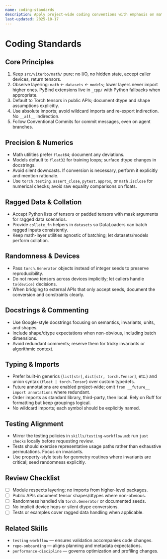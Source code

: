 ```yaml
---
name: coding-standards
description: Apply project-wide coding conventions with emphasis on math purity, Torch usage, and architectural layering.
last-updated: 2025-10-17
---
```


# Coding Standards

## Core Principles

1. Keep `src/viterbo/math/` pure: no I/O, no hidden state, accept caller devices, return tensors.
2. Observe layering: `math` ← `datasets` ← `models`; lower layers never import higher ones. PyBind extensions live in `_cpp/` with Python fallbacks when appropriate.
3. Default to Torch tensors in public APIs; document dtype and shape assumptions explicitly.
4. Use absolute imports; avoid wildcard imports and re-export indirection. No `__all__` indirection.
5. Follow Conventional Commits for commit messages, even on agent branches.

## Precision & Numerics

- Math utilities prefer `float64`; document any deviations.
- Models default to `float32` for training loops; surface dtype changes in docstrings.
- Avoid silent downcasts. If conversion is necessary, perform it explicitly and mention rationale.
- Use `torch.testing.assert_close`, `pytest.approx`, or `math.isclose` for numerical checks; avoid raw equality comparisons on floats.

## Ragged Data & Collation

- Accept Python lists of tensors or padded tensors with mask arguments for ragged data scenarios.
- Provide `collate_fn` helpers in `datasets` so DataLoaders can batch ragged inputs consistently.
- Keep math-layer utilities agnostic of batching; let datasets/models perform collation.

## Randomness & Devices

- Pass `torch.Generator` objects instead of integer seeds to preserve reproducibility.
- Do not move tensors across devices implicitly; let callers handle `to(device)` decisions.
- When bridging to external APIs that only accept seeds, document the conversion and constraints clearly.

## Docstrings & Commenting

- Use Google-style docstrings focusing on semantics, invariants, units, and shapes.
- Include shape/dtype expectations when non-obvious, including batch dimensions.
- Avoid redundant comments; reserve them for tricky invariants or algorithmic context.

## Typing & Imports

- Prefer built-in generics (`list[str]`, `dict[str, torch.Tensor]`, etc.) and union syntax (`float | torch.Tensor`) over custom typedefs.
- Future annotations are enabled project-wide; omit `from __future__ import annotations` where redundant.
- Order imports as standard library, third-party, then local. Rely on Ruff for formatting but keep groupings logical.
- No wildcard imports; each symbol should be explicitly named.

## Testing Alignment

- Mirror the testing policies in `skills/testing-workflow.md`: run `just checks` locally before requesting review.
- Tests should exercise representative usage paths rather than exhaustive permutations. Focus on invariants.
- Use property-style tests for geometry routines where invariants are critical; seed randomness explicitly.

## Review Checklist

- [ ] Module respects layering; no imports from higher-level packages.
- [ ] Public APIs document tensor shapes/dtypes where non-obvious.
- [ ] Randomness handled via `torch.Generator` or documented seeds.
- [ ] No implicit device hops or silent dtype conversions.
- [ ] Tests or examples cover ragged data handling when applicable.

## Related Skills

- `testing-workflow` — ensures validation accompanies code changes.
- `repo-onboarding` — aligns planning and metadata expectations.
- `performance-discipline` — governs optimization and profiling changes.
